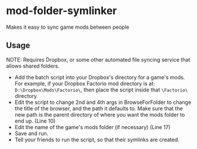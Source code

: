 # mod-folder-symlinker
Makes it easy to sync game mods between people

## Usage
NOTE: Requires Dropbox, or some other automated file syncing service that allows shared folders.

- Add the batch script into your Dropbox's directory for a game's mods. For example, if your Dropbox Factorio mod directory is at: `D:\Dropbox\Mods\Factorio\`, then place the script inside that `\Factorio\` directory.
- Edit the script to change 2nd and 4th args in BrowseForFolder to change the title of the browser, and the path it defaults to. Make sure that the new path is the parent directory of where you want the mods folder to end up. (Line 10)
- Edit the name of the game's mods folder (if necessary) (Line 17)
- Save and run.
- Tell your friends to run the script, so that their symlinks are created.
